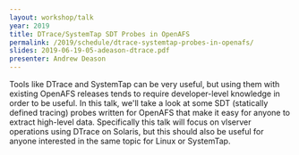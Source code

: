 ```yaml
---
layout: workshop/talk
year: 2019
title: DTrace/SystemTap SDT Probes in OpenAFS
permalink: /2019/schedule/dtrace-systemtap-probes-in-openafs/
slides: 2019-06-19-05-adeason-dtrace.pdf
presenter: Andrew Deason
---
```


Tools like DTrace and SystemTap can be very useful, but using them with
existing OpenAFS releases tends to require developer-level knowledge in order
to be useful. In this talk, we'll take a look at some SDT (statically defined
tracing) probes written for OpenAFS that make it easy for anyone to extract
high-level data. Specifically this talk will focus on vlserver operations using
DTrace on Solaris, but this should also be useful for anyone interested in the
same topic for Linux or SystemTap.
